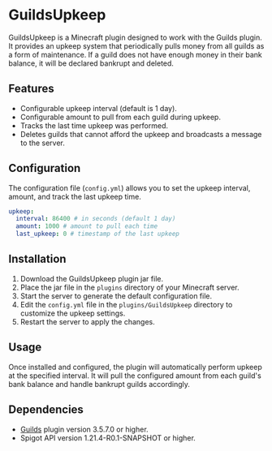 # GuildsUpkeep

GuildsUpkeep is a Minecraft plugin designed to work with the Guilds plugin. It provides an upkeep system that periodically pulls money from all guilds as a form of maintenance. If a guild does not have enough money in their bank balance, it will be declared bankrupt and deleted.

## Features

- Configurable upkeep interval (default is 1 day).
- Configurable amount to pull from each guild during upkeep.
- Tracks the last time upkeep was performed.
- Deletes guilds that cannot afford the upkeep and broadcasts a message to the server.

## Configuration

The configuration file (`config.yml`) allows you to set the upkeep interval, amount, and track the last upkeep time.

```yaml
upkeep:
  interval: 86400 # in seconds (default 1 day)
  amount: 1000 # amount to pull each time
  last_upkeep: 0 # timestamp of the last upkeep
```

## Installation
1) Download the GuildsUpkeep plugin jar file.
2) Place the jar file in the `plugins` directory of your Minecraft server.
3) Start the server to generate the default configuration file.
4) Edit the `config.yml` file in the `plugins/GuildsUpkeep` directory to customize the upkeep settings.
5) Restart the server to apply the changes.

## Usage
Once installed and configured, the plugin will automatically perform upkeep at the specified interval. It will pull the configured amount from each guild's bank balance and handle bankrupt guilds accordingly.

## Dependencies
- [Guilds](https://github.com/guilds-plugin/Guilds) plugin version 3.5.7.0 or higher.
- Spigot API version 1.21.4-R0.1-SNAPSHOT or higher.
